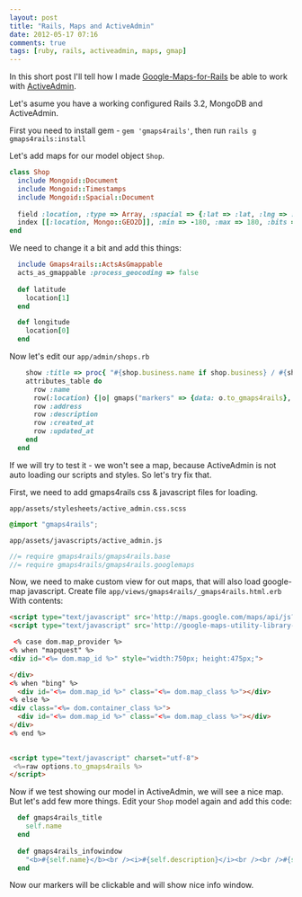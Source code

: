 ```yaml
---
layout: post
title: "Rails, Maps and ActiveAdmin"
date: 2012-05-17 07:16
comments: true
tags: [ruby, rails, activeadmin, maps, gmap]
---
```


In this short post I'll tell how I made [Google-Maps-for-Rails](https://github.com/apneadiving/Google-Maps-for-Rails) be able to work with [ActiveAdmin](http://activeadmin.info).

Let's asume you have a working configured Rails 3.2, MongoDB and ActiveAdmin.

First you need to install gem - `gem 'gmaps4rails'`, then run `rails g gmaps4rails:install`

<!-- more -->

Let's add maps for our model object `Shop`.

``` ruby
class Shop
  include Mongoid::Document
  include Mongoid::Timestamps
  include Mongoid::Spacial::Document
  
  field :location, :type => Array, :spacial => {:lat => :lat, :lng => :lng, :return_array => true }
  index [[:location, Mongo::GEO2D]], :min => -180, :max => 180, :bits => 24, :background => true
end
```

 
We need to change it a bit and add this things:

``` ruby
  include Gmaps4rails::ActsAsGmappable
  acts_as_gmappable :process_geocoding => false
  
  def latitude
    location[1]
  end

  def longitude
    location[0]
  end
```

 
Now let's edit our `app/admin/shops.rb`

``` ruby
    show :title => proc{ "#{shop.business.name if shop.business} / #{shop.name}" } do
    attributes_table do
      row :name
      row(:location) {|o| gmaps("markers" => {data: o.to_gmaps4rails}, "map_options" =>  { auto_zoom: false, zoom: 15 }) }
      row :address
      row :description
      row :created_at
      row :updated_at
    end
  end
```

 
If we will try to test it - we won't see a map, because ActiveAdmin is not auto loading our scripts and styles. So let's try fix that.

First, we need to add gmaps4rails css & javascript files for loading.

`app/assets/stylesheets/active_admin.css.scss`

``` css
@import "gmaps4rails";
```

 
`app/assets/javascripts/active_admin.js`

``` javascript
//= require gmaps4rails/gmaps4rails.base
//= require gmaps4rails/gmaps4rails.googlemaps
```

 
Now, we need to make custom view for out maps, that will also load google-map javascript. Create file `app/views/gmaps4rails/_gmaps4rails.html.erb` With contents:

``` html
<script type="text/javascript" src='http://maps.google.com/maps/api/js?sensor=true'></script> 
<script type="text/javascript" src='http://google-maps-utility-library-v3.googlecode.com/svn/tags/markerclusterer/1.0/src/markerclusterer_compiled.js'></script>

 <% case dom.map_provider %>
<% when "mapquest" %>
<div id="<%= dom.map_id %>" style="width:750px; height:475px;">

</div>
<% when "bing" %>
  <div id="<%= dom.map_id %>" class="<%= dom.map_class %>"></div>
<% else %>
<div class="<%= dom.container_class %>"> 
  <div id="<%= dom.map_id %>" class="<%= dom.map_class %>"></div>
</div>
<% end %>
 

<script type="text/javascript" charset="utf-8">
 <%=raw options.to_gmaps4rails %>
</script>
```

 
Now if we test showing our model in ActiveAdmin, we will see a nice map. But let's add few more things. Edit your `Shop` model again and add this code:

``` ruby
  def gmaps4rails_title
    self.name
  end
  
  def gmaps4rails_infowindow
    "<b>#{self.name}</b><br /><i>#{self.description}</i><br /><br />#{self.address}<br /><i>#{self.location.join(', ')}</i>"
  end
```

 
Now our markers will be clickable and will show nice info window. 


